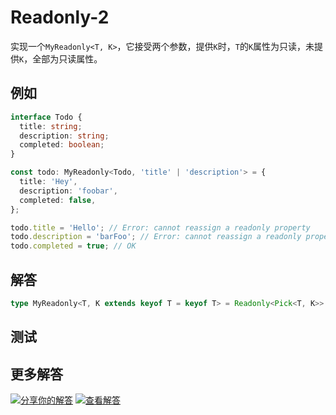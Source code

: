 # Readonly-2

实现一个`MyReadonly<T, K>`，它接受两个参数，提供`K`时，`T`的`K`属性为只读，未提供`K`，全部为只读属性。

## 例如

```typescript
interface Todo {
  title: string;
  description: string;
  completed: boolean;
}

const todo: MyReadonly<Todo, 'title' | 'description'> = {
  title: 'Hey',
  description: 'foobar',
  completed: false,
};

todo.title = 'Hello'; // Error: cannot reassign a readonly property
todo.description = 'barFoo'; // Error: cannot reassign a readonly property
todo.completed = true; // OK
```

## 解答

```typescript
type MyReadonly<T, K extends keyof T = keyof T> = Readonly<Pick<T, K>> & Omit<T, K>;
```

## 测试

## 更多解答

[![分享你的解答](https://img.shields.io/badge/-%E5%88%86%E4%BA%AB%E4%BD%A0%E7%9A%84%E8%A7%A3%E7%AD%94-teal)](https://tsch.js.org/9/answer/zh-CN) [![查看解答](https://img.shields.io/badge/-%E6%9F%A5%E7%9C%8B%E8%A7%A3%E7%AD%94-de5a77?logo=awesome-lists&logoColor=white)](https://tsch.js.org/9/solutions)

